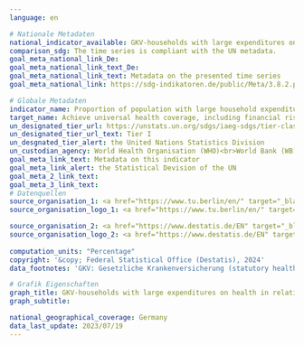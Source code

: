 ```yaml
---
language: en    

# Nationale Metadaten    
national_indicator_available: GKV-households with large expenditures on health in relation to total household expenditure    
comparison_sdg: The time series is compliant with the UN metadata.    
goal_meta_national_link_De: 
goal_meta_national_link_text_De: 
goal_meta_national_link_text: Metadata on the presented time series
goal_meta_national_link: https://sdg-indikatoren.de/public/Meta/3.8.2.pdf    

# Globale Metadaten    
indicator_name: Proportion of population with large household expenditures on health as a share of total household expenditure or income    
target_name: Achieve universal health coverage, including financial risk protection, access to quality essential health-care services and access to safe, effective, quality and affordable essential medicines and vaccines for all    
un_designated_tier_url: https://unstats.un.org/sdgs/iaeg-sdgs/tier-classification/    
un_designated_tier_url_text: Tier I    
un_desgnated_tier_alert: the United Nations Statistics Division    
un_custodian_agency: World Health Organisation (WHO)<br>World Bank (WB)    
goal_meta_link_text: Metadata on this indicator    
goal_meta_link_alert: the Statistical Devision of the UN    
goal_meta_2_link_text:     
goal_meta_3_link_text:         
# Datenquellen
source_organisation_1: <a href="https://www.tu.berlin/en/" target="_blank" onclick="return confirm_alert('the TU Berlin','En');" title="Click here to go to the website of the organisation Technische Universität Berlin."> Technische Universität Berlin </a>
source_organisation_logo_1: <a href="https://www.tu.berlin/en/" target="_blank" onclick="return confirm_alert('the TU Berlin','En');"><img src="https://sdg-indikatoren.de/public/OrgImgEn/tub.png" alt="Logo tub" style="height:60px; width:148px"/></a>

source_organisation_2: <a href="https://www.destatis.de/EN" target="_blank" title="Click here to go to the website of the organisation Federal Statistical Office (Destatis)."> Federal Statistical Office (Destatis) </a>
source_organisation_logo_2: <a href="https://www.destatis.de/EN" target="_blank"><img src="https://sdg-indikatoren.de/public/OrgImgEn/destatis.png" alt="Logo destatis" style="height:60px; width:148px"/></a>
    
computation_units: "Percentage"    
copyright: '&copy; Federal Statistical Office (Destatis), 2024'    
data_footnotes: 'GKV: Gesetzliche Krankenversicherung (statutory health insurance).<br>• The data is based on a special evaluation and is not publicly available.'    

# Grafik Eigenschaften    
graph_title: GKV-households with large expenditures on health in relation to total household expenditure
graph_subtitle:     

national_geographical_coverage: Germany    
data_last_update: 2023/07/19    
---
```


<span></span>